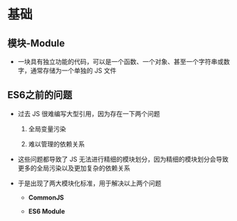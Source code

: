 # 基础

## 模块-Module

+ 一块具有独立功能的代码，可以是一个函数、一个对象、甚至一个字符串或数字，通常存储为一个单独的 JS 文件

## ES6之前的问题

+ 过去 JS 很难编写大型引用，因为存在一下两个问题

    1. 全局变量污染

    2. 难以管理的依赖关系

+ 这些问题都导致了 JS 无法进行精细的模块划分，因为精细的模块划分会导致更多的全局污染以及更加复杂的依赖关系

+ 于是出现了两大模块化标准，用于解决以上两个问题

  + **CommonJS**

  + **ES6 Module**
